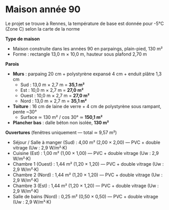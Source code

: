 # Maison année 90

Le projet se trouve à Rennes, la température de base est donnée pour -5°C (Zone C) selon la carte de la norme

**Type de maison**

- Maison construite dans les années 90 en parpaings, plain-pied, 130 m²  
- Forme : rectangle 13,0 m × 10,0 m, hauteur sous plafond 2,70 m  

**Parois**

- **Murs** : parpaing 20 cm + polystyrène expansé 4 cm + enduit plâtre 1,3 cm  
  - Sud   : 13,0 m × 2,7 m = **35,1 m²**  
  - Est   : 10,0 m × 2,7 m = **27,0 m²**  
  - Ouest : 10,0 m × 2,7 m = **27,0 m²**  
  - Nord  : 13,0 m × 2,7 m = **35,1 m²**  
- **Toiture** : 16 cm de laine de verre + 4 cm de polystyrène sous rampant, pente ~30°  
  - Surface ≃ 130 m² / cos 30° ≃ **150,1 m²**  
- **Plancher bas** : dalle béton non isolée, **130 m²**  

**Ouvertures** (fenêtres uniquement — total ≃ 9,57 m²)

- Séjour / Salle à manger (Sud) : 4,00 m² (2,00 × 2,00) — PVC + double vitrage (Uw : 2,9 W/m²·K)  
- Cuisine (Est)                 : 1,00 m² (1,00 × 1,00) — PVC + double vitrage (Uw : 2,9 W/m²·K)  
- Chambre 1 (Ouest)             : 1,44 m² (1,20 × 1,20) — PVC + double vitrage (Uw : 2,9 W/m²·K)  
- Chambre 2 (Nord)              : 1,44 m² (1,20 × 1,20) — PVC + double vitrage (Uw : 2,9 W/m²·K)  
- Chambre 3 (Est)               : 1,44 m² (1,20 × 1,20) — PVC + double vitrage (Uw : 2,9 W/m²·K)  
- Salle de bains (Nord)          : 0,25 m² (0,50 × 0,50) — PVC + double vitrage (Uw : 2,9 W/m²·K)  
